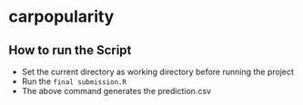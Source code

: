 # carpopularity

## How to run the Script
<ul>
  <li>Set the current directory as working directory before running the project</li>
  <li>Run the <code>final submission.R</code></li>
  <li> The above command generates the prediction.csv </li>      
</ul>

